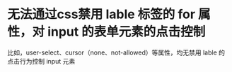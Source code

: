
# 无法通过css禁用 lable 标签的 for 属性，对 input 的表单元素的点击控制

比如，user-select、cursor（none、not-allowed）等属性，均无禁用 lable 的点击行为控制 input 元素

